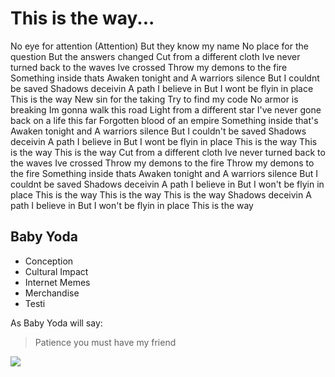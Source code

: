 # This is the way...
No eye for attention (Attention) But they know my name No place for the question But the answers changed Cut from a different cloth Ive never turned back to the waves Ive crossed
Throw my demons to the fire
Something inside thats
Awaken tonight and
A warriors silence
But I couldnt be saved
Shadows deceivin
A path I believe in
But I wont be flyin in place
This is the way
New sin for the taking 
Try to find my code 
No armor is breaking
Im gonna walk this road
Light from a different star
I've never gone back on a life this far
Forgotten blood of an empire 
Something inside that's
Awaken tonight and
A warriors silence
But I couldn't be saved
Shadows deceivin
A path I believe in
But I wont be flyin in place
This is the way
This is the way
This is the way
Cut from a different cloth
Ive never turned back to the waves Ive crossed
Throw my demons to the fire
Throw my demons to the fire
Something inside thats
Awaken tonight and
A warriors silence
But I couldnt be saved 
Shadows deceivin
A path I believe in
But I won't be flyin in place
This is the way
This is the way
This is the way
Shadows deceivin
A path I believe in
But I won't be flyin in place
This is the way

## Baby Yoda
* Conception
* Cultural Impact
* Internet Memes
* Merchandise
* Testi

As Baby Yoda will say:

> Patience you must have my friend

<img src="https://upload.wikimedia.org/wikipedia/en/thumb/0/00/The_Child_aka_Baby_Yoda_%28Star_Wars%29.jpg/220px-The_Child_aka_Baby_Yoda_%28Star_Wars%29.jpg"/>
